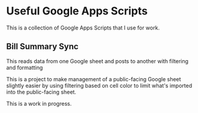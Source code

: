 # Useful Google Apps Scripts
This is a collection of Google Apps Scripts that I use for work.

## Bill Summary Sync

This reads data from one Google sheet and posts to another with filtering and formatting

This is a project to make management of a public-facing Google sheet slightly easier by using filtering based on cell color to limit what's imported into the public-facing sheet.

This is a work in progress.

